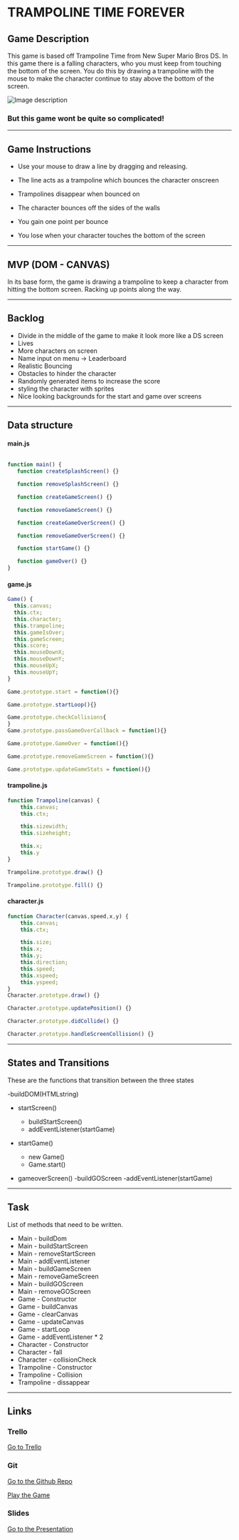 # TRAMPOLINE TIME FOREVER

## Game Description
This game is based off Trampoline Time from New Super Mario Bros DS. In this game there is a falling characters, who you must keep from touching the bottom of the screen. You do this by drawing a trampoline with the mouse to make the character continue to stay above the bottom of the screen. 

![Image description](https://www.mariowiki.com/images/thumb/f/ff/Trampoline_Time.PNG/200px-Trampoline_Time.PNG)

### But this game wont be quite so complicated!

---

## Game Instructions
- Use your mouse to draw a line by dragging and releasing.

- The line acts as a trampoline which bounces the character onscreen

- Trampolines disappear when bounced on 

- The character bounces off the sides of the walls

- You gain one point per bounce

- You lose when your character touches the bottom of the screen

---

## MVP (DOM - CANVAS)
In its base form, the game is drawing a trampoline to keep a character from hitting the bottom screen. Racking up points along the way. 

---

## Backlog
- Divide in the middle of the game to make it look more like a DS screen
- Lives
- More characters on screen
- Name input on menu -> Leaderboard
- Realistic Bouncing
- Obstacles to hinder the character
- Randomly generated items to increase the score
- styling the character with sprites
- Nice looking backgrounds for the start and game over screens

---

## Data structure

#### main.js

```javascript

function main() {
   function createSplashScreen() {}

   function removeSplashScreen() {}

   function createGameScreen() {}

   function removeGameScreen() {}

   function createGameOverScreen() {}

   function removeGameOverScreen() {}

   function startGame() {}

   function gameOver() {}
}

```

#### game.js

```javascript
Game() {
  this.canvas;
  this.ctx;
  this.character;
  this.trampoline;
  this.gameIsOver;
  this.gameScreen;
  this.score;
  this.mouseDownX;
  this.mouseDownY;
  this.mouseUpX;
  this.mouseUpY;
}

Game.prototype.start = function(){}

Game.prototype.startLoop(){}

Game.prototype.checkCollisions{
}
Game.prototype.passGameOverCallback = function(){}

Game.prototype.GameOver = function(){}

Game.prototype.removeGameScreen = function(){}

Game.prototype.updateGameStats = function(){}
```

#### trampoline.js

```javascript
function Trampoline(canvas) {
    this.canvas;
    this.ctx;

    this.sizewidth;
    this.sizeheight;

    this.x;
    this.y
}

Trampoline.prototype.draw() {}

Trampoline.prototype.fill() {}
```

#### character.js

```javascript
function Character(canvas,speed,x,y) {
    this.canvas;
    this.ctx;

    this.size;
    this.x;
    this.y;
    this.direction;
    this.speed;
    this.xspeed;
    this.yspeed;
}
Character.prototype.draw() {}

Character.prototype.updatePosition() {}

Character.prototype.didCollide() {}

Character.prototype.handleScreenCollision() {}
```
---

## States and Transitions
These are the functions that transition between the three states 

-buildDOM(HTMLstring)

- startScreen()
    - buildStartScreen()
    - addEventListener(startGame)

- startGame()
    - new Game()
    - Game.start()

- gameoverScreen()
    -buildGOScreen
    -addEventListener(startGame)

---

## Task
List of methods that need to be written.

- Main - buildDom
- Main - buildStartScreen
- Main - removeStartScreen
- Main - addEventListener
- Main - buildGameScreen
- Main - removeGameScreen
- Main - buildGOScreen
- Main - removeGOScreen
- Game - Constructor
- Game - buildCanvas
- Game - clearCanvas
- Game - updateCanvas
- Game - startLoop
- Game - addEventListener * 2
- Character - Constructor
- Character - fall
- Character - collisionCheck
- Trampoline - Constructor
- Trampoline - Collision 
- Trampoline - dissappear

---

## Links


### Trello
[Go to Trello](https://trello.com/b/nvoaNV1B/trampoline-time-forever)


### Git
[Go to the Github Repo](https://github.com/Falconairio/Trampoline-Time-Forever)

[Play the Game](https://falconairio.github.io/Trampoline-Time-Forever/)


### Slides
[Go to the Presentation](http://slides.com)
